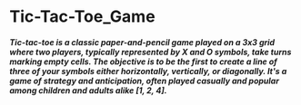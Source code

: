 # Tic-Tac-Toe_Game
<h5>Tic-tac-toe is a classic paper-and-pencil game played on a 3x3 grid where two players, 
    typically represented by X and O symbols, take turns marking empty cells. The objective
    is to be the first to create a line of three of your symbols either horizontally, 
    vertically, or diagonally. It's a game of strategy and anticipation, often played casually
    and popular among children and adults alike [1, 2, 4].</h5>
